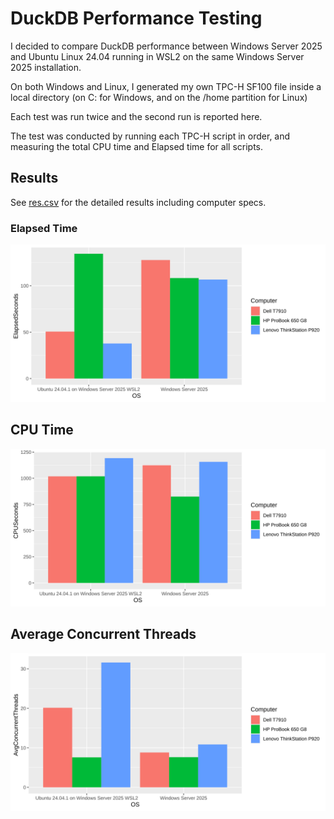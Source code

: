 # DuckDB Performance Testing

I decided to compare DuckDB performance between Windows Server 2025 and Ubuntu Linux 24.04 running in WSL2 on the same Windows Server 2025 installation.

On both Windows and Linux, I generated my own TPC-H SF100 file inside a local directory (on C: for Windows, and on the /home partition for Linux)

Each test was run twice and the second run is reported here.

The test was conducted by running each TPC-H script in order, and measuring the total CPU time and Elapsed time for all scripts.

## Results

See [res.csv](res.csv) for the detailed results including computer specs.

### Elapsed Time

<img src="elapsed.svg">

## CPU Time

<img src="cpu.svg">

## Average Concurrent Threads

<img src="concurrent.svg">
